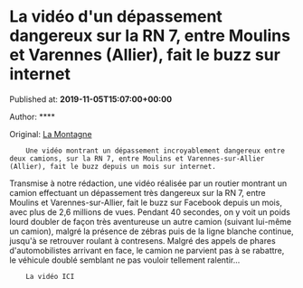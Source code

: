 
# La vidéo d'un dépassement dangereux sur la RN 7, entre Moulins et Varennes (Allier), fait le buzz sur internet

Published at: **2019-11-05T15:07:00+00:00**

Author: ****

Original: [La Montagne](https://www.lamontagne.fr/moulins-03000/actualites/la-video-d-un-depassement-dangereux-sur-la-rn-7-entre-moulins-et-varennes-allier-fait-le-buzz-sur-internet_13678084/)


        Une vidéo montrant un dépassement incroyablement dangereux entre deux camions, sur la RN 7, entre Moulins et Varennes-sur-Allier (Allier), fait le buzz depuis un mois sur internet.
      
Transmise à notre rédaction, une vidéo réalisée par un routier montrant un camion effectuant un dépassement très dangereux sur la RN 7, entre Moulins et Varennes-sur-Allier, fait le buzz sur Facebook depuis un mois, avec plus de 2,6 millions de vues.
Pendant 40 secondes, on y voit un poids lourd doubler de façon très aventureuse un autre camion (suivant lui-même un camion), malgré la présence de zébras puis de la ligne blanche continue, jusqu'à se retrouver roulant à contresens.
Malgré des appels de phares d'automobilistes arrivant en face, le camion ne parvient pas à se rabattre, le véhicule doublé semblant ne pas vouloir tellement ralentir...

        La vidéo ICI
      
